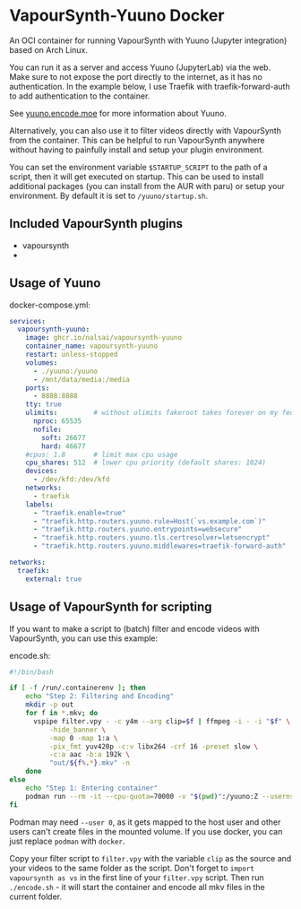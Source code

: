 # VapourSynth-Yuuno Docker

An OCI container for running VapourSynth with Yuuno (Jupyter integration) based on Arch Linux.

You can run it as a server and access Yuuno (JupyterLab) via the web. Make sure to not expose the port directly to the internet, as it has no authentication. In the example below, I use Traefik with traefik-forward-auth to add authentication to the container.

See [yuuno.encode.moe](https://yuuno.encode.moe/) for more information about Yuuno.

Alternatively, you can also use it to filter videos directly with VapourSynth from the container. This can be helpful to run VapourSynth anywhere without having to painfully install and setup your plugin environment.

You can set the environment variable `$STARTUP_SCRIPT` to the path of a script, then it will get executed on startup. This can be used to install additional packages (you can install from the AUR with paru) or setup your environment. By default it is set to `/yuuno/startup.sh`.

## Included VapourSynth plugins

- vapoursynth
- 


## Usage of Yuuno

docker-compose.yml:

```yml
services:
  vapoursynth-yuuno:
    image: ghcr.io/nalsai/vapoursynth-yuuno
    container_name: vapoursynth-yuuno
    restart: unless-stopped
    volumes:
      - ./yuuno:/yuuno
      - /mnt/data/media:/media
    ports:
      - 8888:8888
    tty: true
    ulimits:         # without ulimits fakeroot takes forever on my fedora docker host
      nproc: 65535
      nofile:
        soft: 26677
        hard: 46677
    #cpus: 1.8       # limit max cpu usage
    cpu_shares: 512  # lower cpu priority (default shares: 1024)
    devices:
      - /dev/kfd:/dev/kfd
    networks:
      - traefik
    labels:
      - "traefik.enable=true"
      - "traefik.http.routers.yuuno.rule=Host(`vs.example.com`)"
      - "traefik.http.routers.yuuno.entrypoints=websecure"
      - "traefik.http.routers.yuuno.tls.certresolver=letsencrypt"
      - "traefik.http.routers.yuuno.middlewares=traefik-forward-auth"

networks:
  traefik:
    external: true
```

## Usage of VapourSynth for scripting

If you want to make a script to (batch) filter and encode videos with VapourSynth, you can use this example:

encode.sh:

```bash
#!/bin/bash

if [ -f /run/.containerenv ]; then
    echo "Step 2: Filtering and Encoding"
    mkdir -p out
    for f in *.mkv; do
      vspipe filter.vpy - -c y4m --arg clip=$f | ffmpeg -i - -i "$f" \
          -hide_banner \
          -map 0 -map 1:a \
          -pix_fmt yuv420p -c:v libx264 -crf 16 -preset slow \
          -c:a aac -b:a 192k \
          "out/${f%.*}.mkv" -n
    done
else
    echo "Step 1: Entering container"
    podman run --rm -it --cpu-quota=70000 -v "$(pwd)":/yuuno:Z --userns=keep-id --security-opt label=disable --entrypoint=./encode.sh ghcr.io/nalsai/vapoursynth-yuuno:sha-ecb25f9 
fi
```

Podman may need `--user 0`, as it gets mapped to the host user and other users can't create files in the mounted volume.
If you use docker, you can just replace `podman` with `docker`.

Copy your filter script to `filter.vpy` with the variable `clip` as the source and your videos to the same folder as the script.
Don't forget to `import vapoursynth as vs` in the first line of your `filter.vpy` script.
Then run `./encode.sh` - it will start the container and encode all mkv files in the current folder.
